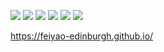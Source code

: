 [![](https://img.shields.io/github/followers/FeiYao-Edinburgh?label=Followers&style=social)](https://github.com/FeiYao-Edinburgh?tab=followers)
[![](https://img.shields.io/stackexchange/stackoverflow/r/10884756)](https://stackoverflow.com/users/10884756/fei-yao)
[![](https://img.shields.io/badge/ResearchGate-green)](https://www.researchgate.net/profile/Fei_Yao8)
[![](https://img.shields.io/badge/Google-Scholar-blue)](https://scholar.google.com/citations?user=eiy4D-YAAAAJ&hl=en)
[![](https://img.shields.io/badge/ORCID-green)](http://orcid.org/0000-0002-8327-3252)
[![](https://img.shields.io/twitter/follow/FeiYao6?style=social)](https://twitter.com/FeiYao6)

https://feiyao-edinburgh.github.io/


<!--
**FeiYao-Edinburgh/FeiYao-Edinburgh** is a ✨ _special_ ✨ repository because its `README.md` (this file) appears on your GitHub profile.

![visitors](https://visitor-badge.glitch.me/badge?page_id=FeiYao-Edinburgh.FeiYao-Edinburgh)


Here are some ideas to get you started:

- 🔭 I’m currently working on ...
- 🌱 I’m currently learning ...
- 👯 I’m looking to collaborate on ...
- 🤔 I’m looking for help with ...
- 💬 Ask me about ...
- 📫 How to reach me: ...
- 😄 Pronouns: ...
- ⚡ Fun fact: ...
-->
